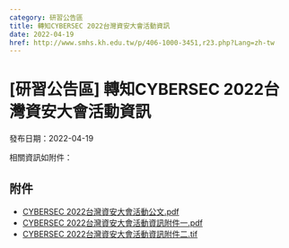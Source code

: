 ```yaml
---
category: 研習公告區
title: 轉知CYBERSEC 2022台灣資安大會活動資訊
date: 2022-04-19
href: http://www.smhs.kh.edu.tw/p/406-1000-3451,r23.php?Lang=zh-tw
---
```


# [研習公告區] 轉知CYBERSEC 2022台灣資安大會活動資訊

發布日期：2022-04-19

相關資訊如附件：

## 附件

- [CYBERSEC 2022台灣資安大會活動公文.pdf](https://www.smhs.kh.edu.tw/var/file/0/1000/attach/56/pta_3203_4503112_28172.pdf)
- [CYBERSEC 2022台灣資安大會活動資訊附件一.pdf](https://www.smhs.kh.edu.tw/var/file/0/1000/attach/56/pta_3204_5454471_28172.pdf)
- [CYBERSEC 2022台灣資安大會活動資訊附件二.tif](https://www.smhs.kh.edu.tw/app/index.php?Action=downloadfile&file=WVhSMFlXTm9MelUyTDNCMFlWOHpNakExWHpFNE5EazNOalJmTWpneE56SXVkR2xt&fname=2054XWQKLODC4554DGEG30XTVWPKKOICWSB0B124A1UXLKTS34TS24FGUS54FCROZTPOJD10DGVWMOWSFC30ICXSEC2435HC00MPNKPKNKTSB4505054KLOKRKPO01YXB0NOUWLOVWTW25GGB0UWYWICQP35QPMLSSNKYSUWQOGGLKPKVWPOQPKK20B0MOXTTW14JDRLSTEGCGHC00GDSSA5KPROGHPOPKGGRP50WW40OOHHLOPOUSMOQODGRLYS2034YSGCA1RLA0VSKPNO1145)
